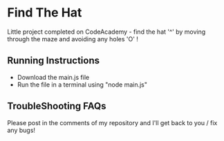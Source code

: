 # Find The Hat

Little project completed on CodeAcademy - find the hat '^' by moving through the maze and avoiding any holes 'O' !

## Running Instructions

- Download the main.js file
- Run the file in a terminal using "node main.js"

## TroubleShooting FAQs

Please post in the comments of my repository and I'll get back to you / fix any bugs!
